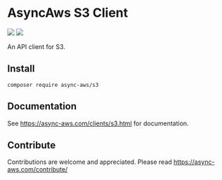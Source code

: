 # AsyncAws S3 Client

![](https://github.com/async-aws/s3/workflows/Tests/badge.svg?branch=master)
![](https://github.com/async-aws/s3/workflows/BC%20Check/badge.svg?branch=master)

An API client for S3.

## Install

```cli
composer require async-aws/s3
```

## Documentation

See https://async-aws.com/clients/s3.html for documentation.

## Contribute

Contributions are welcome and appreciated. Please read https://async-aws.com/contribute/
